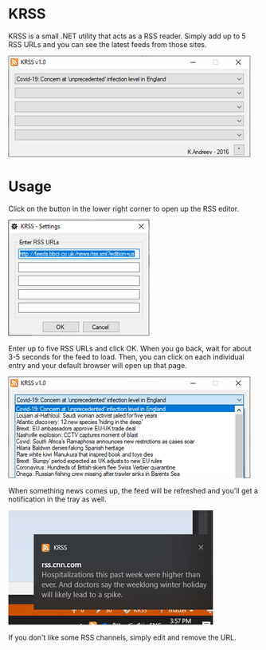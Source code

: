 # KRSS

KRSS is a small .NET utility that acts as a RSS reader. Simply add up to 5 RSS URLs and you can see the latest feeds from those sites. 

![KRSS](krss.png)

# Usage

Click on the button in the lower right corner to open up the RSS editor.

![Editor](editor.png)

Enter up to five RSS URLs and click OK. When you go back, wait for about 3-5 seconds for the feed to load. 
Then, you can click on each individual entry and your default browser will open up that page. 

![Feeds](feeds.png)

When something news comes up, the feed will be refreshed and you'll get a notification in the tray as well.

![Example](example.png)

If you don't like some RSS channels, simply edit and remove the URL.
